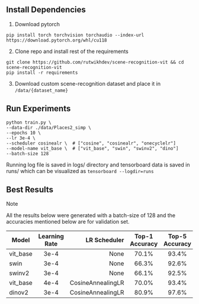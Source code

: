 ## Install Dependencies

1. Download pytorch
```
pip install torch torchvision torchaudio --index-url https://download.pytorch.org/whl/cu118
```
2. Clone repo and install rest of the requirements
```
git clone https://github.com/rutwikhdev/scene-recognition-vit && cd scene-recognition-vit
pip install -r requirements
```
3. Download custom scene-recognition dataset and place it in ```/data/{dataset_name}```

## Run Experiments
```
python train.py \
--data-dir ./data/Places2_simp \
--epochs 10 \
--lr 3e-4 \
--scheduler cosinealr \  # ["cosine", "cosinealr", "onecyclelr"]
--model-name vit_base \  # ["vit_base", "swin", "swinv2", "dino"]
--batch-size 128
```
Running log file is saved in logs/ directory and tensorboard data is saved in runs/ which can be visualized as ```tensorboard --logdir=runs```

## Best Results
> [!Note]
> All the results below were generated with a batch-size of 128 and the accuracies mentioned below are for validation set.

| Model   | Learning Rate | LR Scheduler    | Top-1 Accuracy | Top-5 Accuracy | Epochs | Log File                |
|---------|:-------------:|----------------:|:--------------:|:--------------:|:------:|------------------------|
| vit_base | 3e-4          | None          | 70.1%          | 93.4%          |  10    | [Log](https://github.com/rutwikhdev/scene-recognition-vit/blob/main/logs/log_rh01555_20250511_161503/log_rh01555_20250511_161503.txt)    |
| swin | 3e-4         | None | 66.3%          | 92.6%          | 10    | [Log](https://github.com/rutwikhdev/scene-recognition-vit/blob/main/logs/log_rh01555_20250511_161504/log_rh01555_20250511_161504.txt)    |
| swinv2 | 3e-4         | None     | 66.1%          | 92.5%          |  10   | [Log](https://github.com/rutwikhdev/scene-recognition-vit/blob/main/logs/log_rh01555_20250511_164752/log_rh01555_20250511_164752.txt)    |
| vit_base | 4e-4         | CosineAnnealingLR     | 70.0%          | 93.4%          |  10   | [Log](https://github.com/rutwikhdev/scene-recognition-vit/blob/main/logs/log_rh01555_20250511_173323/log_rh01555_20250511_173323.txt)    |
| dinov2 | 3e-4         | CosineAnnealingLR | 80.9%          | 97.6%          |  10   | [Log](https://github.com/rutwikhdev/scene-recognition-vit/blob/main/logs/log_rh01555_20250511_170355/log_rh01555_20250511_170355.txt)    |
